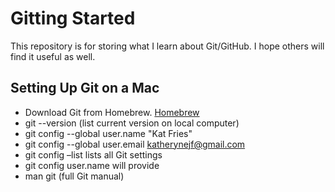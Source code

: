 # Gitting Started

This repository is for storing what I learn about Git/GitHub. I hope others will find it useful as well.

## Setting Up Git on a Mac
- Download Git from Homebrew. [Homebrew](https://brew.sh/)
- git --version (list current version on local computer)
- git config --global user.name "Kat Fries"
- git config --global user.email katherynejf@gmail.com
- git config –list lists all Git settings
- git config user.name will provide 
- man git (full Git manual)
